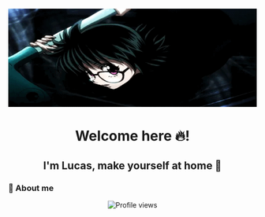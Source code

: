 <p align="center">
  <img src="number6.gif" alt="Demonstração" width="100%" height="200"/>
</p>

<h1 align="center">Welcome here 🔥!</h1>
<h2 align="center">I'm Lucas, make yourself at home 🙏</h2>
<h3>💫 About me</h3>

<p align="center">
  <img src="https://komarev.com/ghpvc/?username=XrioOkaby6&color=blueviolet" alt="Profile views" />
</p>
